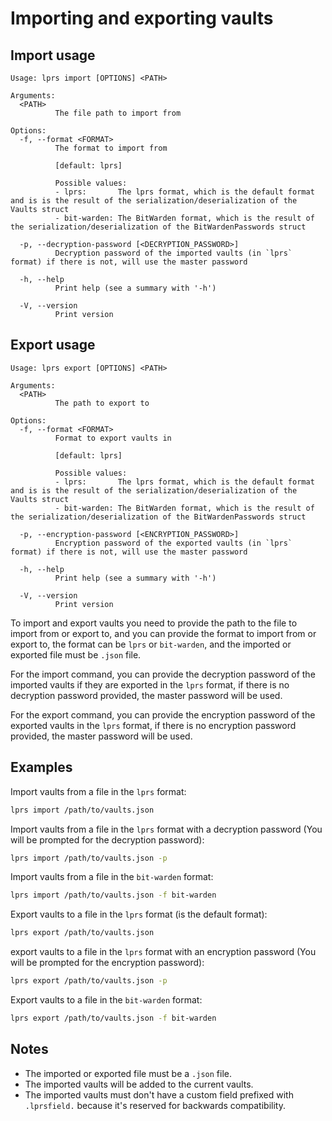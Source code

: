 # Importing and exporting vaults

## Import usage

```
Usage: lprs import [OPTIONS] <PATH>

Arguments:
  <PATH>
          The file path to import from

Options:
  -f, --format <FORMAT>
          The format to import from
          
          [default: lprs]

          Possible values:
          - lprs:       The lprs format, which is the default format and is is the result of the serialization/deserialization of the Vaults struct
          - bit-warden: The BitWarden format, which is the result of the serialization/deserialization of the BitWardenPasswords struct

  -p, --decryption-password [<DECRYPTION_PASSWORD>]
          Decryption password of the imported vaults (in `lprs` format) if there is not, will use the master password

  -h, --help
          Print help (see a summary with '-h')

  -V, --version
          Print version
```

## Export usage

```
Usage: lprs export [OPTIONS] <PATH>

Arguments:
  <PATH>
          The path to export to

Options:
  -f, --format <FORMAT>
          Format to export vaults in
          
          [default: lprs]

          Possible values:
          - lprs:       The lprs format, which is the default format and is is the result of the serialization/deserialization of the Vaults struct
          - bit-warden: The BitWarden format, which is the result of the serialization/deserialization of the BitWardenPasswords struct

  -p, --encryption-password [<ENCRYPTION_PASSWORD>]
          Encryption password of the exported vaults (in `lprs` format) if there is not, will use the master password

  -h, --help
          Print help (see a summary with '-h')

  -V, --version
          Print version
```

To import and export vaults you need to provide the path to the file to import
from or export to, and you can provide the format to import from or export to,
the format can be `lprs` or `bit-warden`, and the imported or exported file must
be `.json` file.

For the import command, you can provide the decryption password of the imported
vaults if they are exported in the `lprs` format, if there is no decryption
password provided, the master password will be used.

For the export command, you can provide the encryption password of the exported
vaults in the `lprs` format, if there is no encryption password provided, the
master password will be used.

## Examples
Import vaults from a file in the `lprs` format:
```sh
lprs import /path/to/vaults.json
```

Import vaults from a file in the `lprs` format with a decryption password (You
will be prompted for the decryption password):
```sh
lprs import /path/to/vaults.json -p
```

Import vaults from a file in the `bit-warden` format:
```sh
lprs import /path/to/vaults.json -f bit-warden
```

Export vaults to a file in the `lprs` format (is the default format):
```sh
lprs export /path/to/vaults.json
```

export vaults to a file in the `lprs` format with an encryption password (You
will be prompted for the encryption password):
```sh
lprs export /path/to/vaults.json -p
```

Export vaults to a file in the `bit-warden` format:
```sh
lprs export /path/to/vaults.json -f bit-warden
```

## Notes
- The imported or exported file must be a `.json` file.
- The imported vaults will be added to the current vaults.
- The imported vaults must don't have a custom field prefixed with `.lprsfield.`
  because it's reserved for backwards compatibility.
